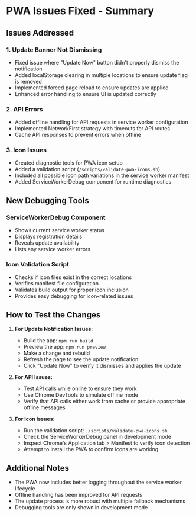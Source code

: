 # PWA Issues Fixed - Summary

## Issues Addressed

### 1. Update Banner Not Dismissing
- Fixed issue where "Update Now" button didn't properly dismiss the notification
- Added localStorage clearing in multiple locations to ensure update flag is removed
- Implemented forced page reload to ensure updates are applied
- Enhanced error handling to ensure UI is updated correctly

### 2. API Errors
- Added offline handling for API requests in service worker configuration
- Implemented NetworkFirst strategy with timeouts for API routes
- Cache API responses to prevent errors when offline

### 3. Icon Issues
- Created diagnostic tools for PWA icon setup
- Added a validation script (`/scripts/validate-pwa-icons.sh`)
- Included all possible icon path variations in the service worker manifest
- Added ServiceWorkerDebug component for runtime diagnostics

## New Debugging Tools

### ServiceWorkerDebug Component
- Shows current service worker status
- Displays registration details
- Reveals update availability
- Lists any service worker errors

### Icon Validation Script
- Checks if icon files exist in the correct locations
- Verifies manifest file configuration
- Validates build output for proper icon inclusion
- Provides easy debugging for icon-related issues

## How to Test the Changes

1. **For Update Notification Issues:**
   - Build the app: `npm run build`
   - Preview the app: `npm run preview`
   - Make a change and rebuild
   - Refresh the page to see the update notification
   - Click "Update Now" to verify it dismisses and applies the update

2. **For API Issues:**
   - Test API calls while online to ensure they work
   - Use Chrome DevTools to simulate offline mode
   - Verify that API calls either work from cache or provide appropriate offline messages

3. **For Icon Issues:**
   - Run the validation script: `./scripts/validate-pwa-icons.sh`
   - Check the ServiceWorkerDebug panel in development mode
   - Inspect Chrome's Application tab > Manifest to verify icon detection
   - Attempt to install the PWA to confirm icons are working

## Additional Notes

- The PWA now includes better logging throughout the service worker lifecycle
- Offline handling has been improved for API requests
- The update process is more robust with multiple fallback mechanisms
- Debugging tools are only shown in development mode
